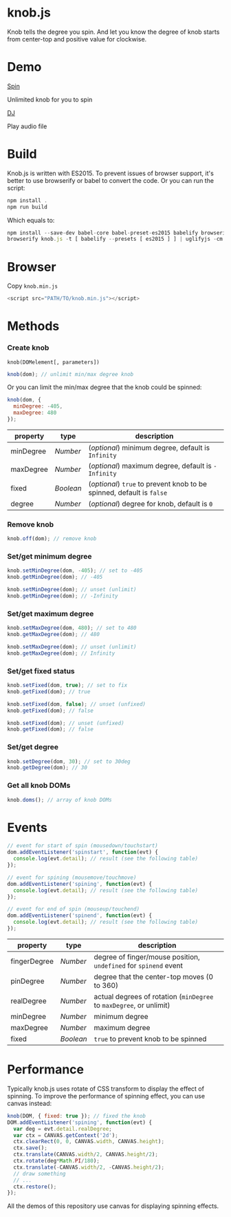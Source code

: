 # knob.js
Knob tells the degree you spin. And let you know the degree of knob starts from center-top and positive value for clockwise.

# Demo
[Spin](https://lf2com.github.io/knob.js/demo/demo_spin.html)

Unlimited knob for you to spin

[DJ](https://lf2com.github.io/knob.js/demo/demo_dj.html)

Play audio file

# Build
Knob.js is written with ES2015. To prevent issues of browser support, it's better to use browserify or babel to convert the code.
Or you can run the script:
```javascript
npm install .
npm run build
```
Which equals to:
```javascript
npm install --save-dev babel-core babel-preset-es2015 babelify browserify uglify-js
browserify knob.js -t [ babelify --presets [ es2015 ] ] | uglifyjs -cm > knob.min.js
```

# Browser
Copy `knob.min.js`
```javascript
<script src="PATH/TO/knob.min.js"></script>
```

# Methods
### Create knob
`knob(DOMelement[, parameters])`
```javascript
knob(dom); // unlimit min/max degree knob
```
Or you can limit the min/max degree that the knob could be spinned:
```javascript
knob(dom, {
  minDegree: -405,
  maxDegree: 480
});
```
| property | type | description |
|-|-|-|
| minDegree | _Number_ | (*optional*) minimum degree, default is `Infinity` |
| maxDegree | _Number_ | (*optional*) maximum degree, default is `-Infinity` |
| fixed | _Boolean_ | (*optional*) `true` to prevent knob to be spinned, default is `false` |
| degree | _Number_ | (*optional*) degree for knob, default is `0` |

### Remove knob
```javascript
knob.off(dom); // remove knob
```

### Set/get minimum degree
```javascript
knob.setMinDegree(dom, -405); // set to -405
knob.getMinDegree(dom); // -405

knob.setMinDegree(dom); // unset (unlimit)
knob.getMinDegree(dom); // -Infinity
```

### Set/get maximum degree
```javascript
knob.setMaxDegree(dom, 480); // set to 480
knob.getMaxDegree(dom); // 480

knob.setMaxDegree(dom); // unset (unlimit)
knob.getMaxDegree(dom); // Infinity
```

### Set/get fixed status
```javascript
knob.setFixed(dom, true); // set to fix
knob.getFixed(dom); // true

knob.setFixed(dom, false); // unset (unfixed)
knob.getFixed(dom); // false

knob.setFixed(dom); // unset (unfixed)
knob.getFixed(dom); // false
```

### Set/get degree
```javascript
knob.setDegree(dom, 30); // set to 30deg
knob.getDegree(dom); // 30
```

### Get all knob DOMs
```javascript
knob.doms(); // array of knob DOMs
```

# Events
```javascript
// event for start of spin (mousedown/touchstart)
dom.addEventListener('spinstart', function(evt) {
  console.log(evt.detail); // result (see the following table)
});

// event for spining (mousemove/touchmove)
dom.addEventListener('spining', function(evt) {
  console.log(evt.detail); // result (see the following table)
});

// event for end of spin (mouseup/touchend)
dom.addEventListener('spinend', function(evt) {
  console.log(evt.detail); // result (see the following table)
});
```

| property | type | description |
|-|-|-|
| fingerDegree | _Number_ | degree of finger/mouse position, `undefined` for `spinend` event |
| pinDegree | _Number_ | degree that the center-top moves (0 to 360) |
| realDegree | _Number_ | actual degrees of rotation (`minDegree` to `maxDegree`, or unlimit) |
| minDegree | _Number_ | minimum degree |
| maxDegree | _Number_ | maximum degree |
| fixed | _Boolean_ | `true` to prevent knob to be spinned |

# Performance
Typically knob.js uses rotate of CSS transform to display the effect of spinning. To improve the performance of spinning effect, you can use canvas instead:
```javascript
knob(DOM, { fixed: true }); // fixed the knob
DOM.addEventListener('spining', function(evt) {
  var deg = evt.detail.realDegree;
  var ctx = CANVAS.getContext('2d');
  ctx.clearRect(0, 0, CANVAS.width, CANVAS.height);
  ctx.save();
  ctx.translate(CANVAS.width/2, CANVAS.height/2);
  ctx.rotate(deg*Math.PI/180);
  ctx.translate(-CANVAS.width/2, -CANVAS.height/2);
  // draw something
  // ...
  ctx.restore();
});
```
All the demos of this repository use canvas for displaying spinning effects.
